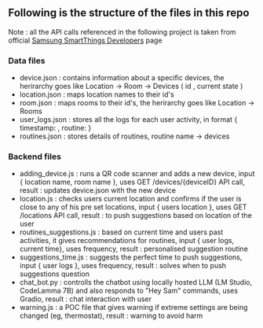 ## Following is the structure of the files in this repo
Note : all the API calls referenced in the following project is taken from official <a href="https://developer.smartthings.com/docs/api/public" target="_blank">Samsung SmartThings Developers</a> page

### Data files
- device.json :  contains information about a specific devices, the herirarchy goes like Location -> Room -> Devices ( id , current state )
- location.json : maps location names to their id's
- room.json : maps rooms to their id's, the herirarchy goes like Location -> Rooms
- user_logs.json :  stores all the logs for each user activity, in format { timestamp: , routine: }
- routines.json : stores details of routines, routine name -> devices

### Backend files
- adding_device.js : runs a QR code scanner and adds a new device, input { location name, room name }, uses GET /devices/{deviceID} API call, result : updates device.json with the new device
- location.js : checks users current location and confirms if the user is close to any of his pre set locations, input { users location }, uses GET /locations API call, result : to push suggestions based on location of the user
- routines_suggestions.js : based on current time and users past activities, it gives recommendations for routines, input { user logs, current time}, uses frequency, result : personalised suggestion routine 
- suggestions_time.js : suggests the perfect time to push suggestions, input { user logs }, uses frequency, result : solves when to push suggestions question
- chat_bot.py : controlls the chatbot using locally hosted LLM (LM Studio, CodeLamma 7B) and also responds to "Hey Sam" commands, uses Gradio, result : chat interaction with user
- warning.js : a POC file that gives warning if extreme settings are being changed (eg, thermostat), result : warning to avoid harm


